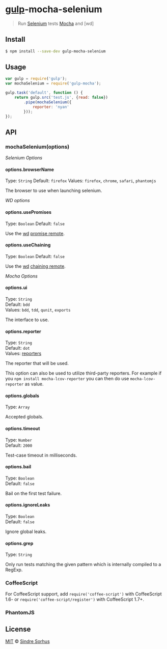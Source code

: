 # [gulp](http://gulpjs.com)-mocha-selenium

> Run [Selenium]() tests [Mocha](http://visionmedia.github.io/mocha/) and [wd]

## Install

```bash
$ npm install --save-dev gulp-mocha-selenium
```


## Usage

```js
var gulp = require('gulp');
var mochaSelenium = require('gulp-mocha');

gulp.task('default', function () {
	return gulp.src('test.js', {read: false})
		.pipe(mochaSelenium({
			reporter: 'nyan'
		}));
});
```


## API

### mochaSelenium(options)

*Selenium Options*

#### options.browserName

Type: `String`
Default: `firefox`
Values: `firefox`, `chrome`, `safari`, `phantomjs`

The browser to use when launching selenium.

*WD options*

#### options.usePromises

Type: `Boolean`
Default: `false`

Use the [wd]() [promise remote]().

#### options.useChaining

Type: `Boolean`
Default: `false`

Use the [wd]() [chaining remote]().

*Mocha Options*

#### options.ui

Type: `String`  
Default: `bdd`  
Values: `bdd`, `tdd`, `qunit`, `exports`

The interface to use.


#### options.reporter

Type: `String`  
Default: `dot`  
Values: [reporters](https://github.com/visionmedia/mocha/tree/master/lib/reporters)

The reporter that will be used.

This option can also be used to utilize third-party reporters. For example if you `npm install mocha-lcov-reporter` you can then do use `mocha-lcov-reporter` as value.


#### options.globals

Type: `Array`

Accepted globals.


#### options.timeout

Type: `Number`  
Default: `2000`

Test-case timeout in milliseconds.


#### options.bail

Type: `Boolean`  
Default: `false`

Bail on the first test failure.


#### options.ignoreLeaks

Type: `Boolean`  
Default: `false`

Ignore global leaks.


#### options.grep

Type: `String`

Only run tests matching the given pattern which is internally compiled to a RegExp.

### CoffeeScript

For CoffeeScript support, add `require('coffee-script')` with CoffeeScript 1.6- or `require('coffee-script/register')` with CoffeeScript 1.7+.

### PhantomJS

## License

[MIT](http://opensource.org/licenses/MIT) © [Sindre Sorhus](http://sindresorhus.com)
